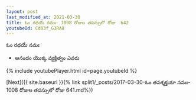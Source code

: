 ```yaml
---
layout: post
last_modified_at: 2021-03-30
title: ఓం రథయే నమః- 1008 రోజుల తపస్సులో రోజు  642
youtubeId: Cd03f_G3RA8
---
```

 
 
 ఓం రథయే నమః  
 
 -  ఆనందం యొక్క వ్యక్తిత్వం ఎవరు 
 
  
 
  
 
 
 
 
 
 


{% include youtubePlayer.html id=page.youtubeId %}
 
[Next]({{ site.baseurl }}{% link  split1/_posts/2017-03-30-ఓం తపశ్శక్తయా నమః- 1008 రోజుల తపస్సులో రోజు  641.md%})
 
